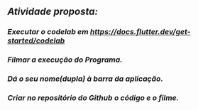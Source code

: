 ## *Atividade proposta:*
### *Executar o codelab em https://docs.flutter.dev/get-started/codelab*
### *Filmar a execução do Programa.*
### *Dá o seu nome(dupla) à barra da aplicação.*
### *Criar no repositório do Github o código e o filme.*

